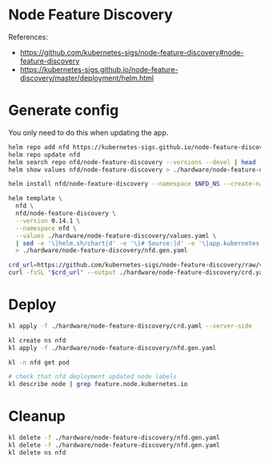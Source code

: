 
# Node Feature Discovery

References:
- https://github.com/kubernetes-sigs/node-feature-discovery#node-feature-discovery
- https://kubernetes-sigs.github.io/node-feature-discovery/master/deployment/helm.html

# Generate config

You only need to do this when updating the app.

```bash
helm repo add nfd https://kubernetes-sigs.github.io/node-feature-discovery/charts
helm repo update nfd
helm search repo nfd/node-feature-discovery --versions --devel | head
helm show values nfd/node-feature-discovery > ./hardware/node-feature-discovery/default-values.yaml

helm install nfd/node-feature-discovery --namespace $NFD_NS --create-namespace --generate-name
```

```bash
helm template \
  nfd \
  nfd/node-feature-discovery \
  --version 0.14.1 \
  --namespace nfd \
  --values ./hardware/node-feature-discovery/values.yaml \
  | sed -e '\|helm.sh/chart|d' -e '\|# Source:|d' -e '\|app.kubernetes.io/managed-by|d' -e '\|app.kubernetes.io/part-of|d' \
  > ./hardware/node-feature-discovery/nfd.gen.yaml
```

```bash
crd_url=https://github.com/kubernetes-sigs/node-feature-discovery/raw/v0.14.1/deployment/helm/node-feature-discovery/crds/nfd-api-crds.yaml
curl -fsSL "$crd_url" --output ./hardware/node-feature-discovery/crd.yaml
```

# Deploy

```bash
kl apply -f ./hardware/node-feature-discovery/crd.yaml --server-side

kl create ns nfd
kl apply -f ./hardware/node-feature-discovery/nfd.gen.yaml

kl -n nfd get pod

# check that nfd deployment updated node labels
kl describe node | grep feature.node.kubernetes.io
```

# Cleanup

```bash
kl delete -f ./hardware/node-feature-discovery/nfd.gen.yaml
kl delete -f ./hardware/node-feature-discovery/nfd.gen.yaml
kl delete ns nfd
```
